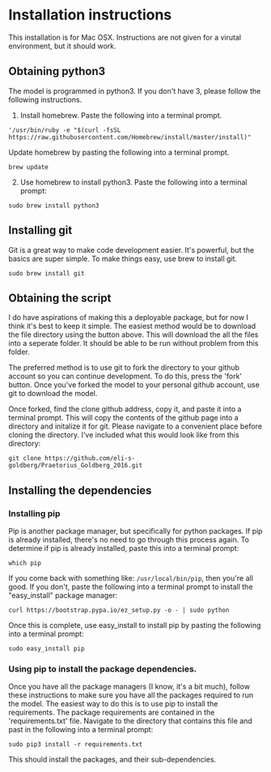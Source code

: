 # Installation instructions

This installation is for Mac OSX. Instructions are not given for a virutal environment, but it should work.


## Obtaining python3
The model is programmed in python3. If you don't have 3, please follow the following instructions.

1. Install homebrew.
Paste the following into a terminal prompt.

`'/usr/bin/ruby -e "$(curl -fsSL https://raw.githubusercontent.com/Homebrew/install/master/install)"`

Update homebrew by pasting the following into a terminal prompt.

`brew update`

2. Use homebrew to install python3.
Paste the following into a terminal prompt:

`sudo brew install python3`

## Installing git
Git is a great way to make code development easier. It's powerful, but the basics are super simple. To make things easy, use brew to install git.

`sudo brew install git`

## Obtaining the script
I do have aspirations of making this a deployable package, but for now I think it's best to keep it simple. The easiest method would be to download the file directory using the button above. This will download the all the files into a seperate folder. It should be able to be run without problem from this folder.

The preferred method is to use git to fork the directory to your github account so you can continue development. To do this, press the 'fork' button. Once you've forked the model to your personal github account, use git to download the model.

Once forked, find the clone github address, copy it, and paste it into a terminal prompt. This will copy the contents of the github page into a directory and initalize it for git. Please navigate to a convenient place before cloning the directory. I've included what this would look like from this directory:

`git clone https://github.com/eli-s-goldberg/Praetorius_Goldberg_2016.git`

## Installing the dependencies

### Installing pip
Pip is another package manager, but specifically for python packages. If pip is already installed, there's no need to go through this process again. To determine if pip is already installed, paste this into a terminal prompt:

`which pip`

If you come back with something like: `/usr/local/bin/pip`, then you're all good. If you don't, paste the following into a terminal prompt to install the "easy_install" package manager:

`curl https://bootstrap.pypa.io/ez_setup.py -o - | sudo python`

Once this is complete, use easy_install to install pip by pasting the following into a terminal prompt:

`sudo easy_install pip`

### Using pip to install the package dependencies.
Once you have all the package managers (I know, it's a bit much), follow these instructions to make sure you have all the packages required to run the model. The easiest way to do this is to use pip to install the requirements. The package requirements are contained in the 'requirements.txt' file. Navigate to the directory that contains this file and past in the following into a terminal prompt:

`sudo pip3 install -r requirements.txt`

This should install the packages, and their sub-dependencies.

